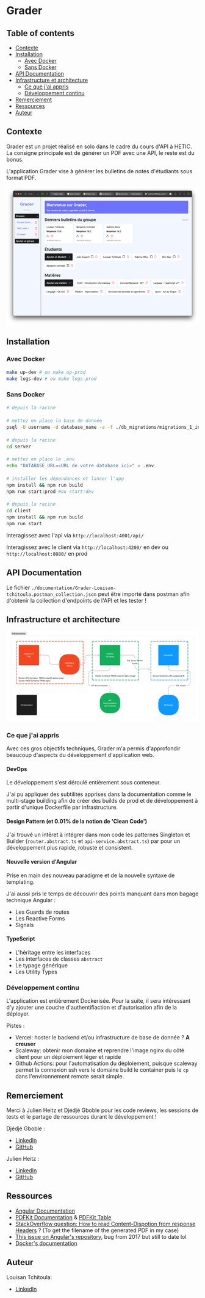 # Grader

## Table of contents

- [Contexte](#contexte)
- [Installation](#installation)
  - [Avec Docker](#avec-docker)
  - [Sans Docker](#sans-docker)
- [API Documentation](#api-documentation)
- [Infrastructure et architecture](#infrastructure-et-architecture)
  - [Ce que j'ai appris](#what-i-learned)
  - [Développement continu](#développement-continu)
- [Remerciement](#remerciement)
- [Ressources](#ressources)
- [Auteur](#auteur)

## Contexte

Grader est un projet réalisé en solo dans le cadre du cours d'API à HETIC. La consigne principale est de générer un PDF avec une API, le reste est du bonus.

L'application Grader vise à générer les bulletins de notes d'étudiants sous format PDF.

![demo page](./documentation/app-model.png)

## Installation

### Avec Docker

```bash
make up-dev # ou make up-prod
make logs-dev # ou make logs-prod
```

### Sans Docker

```bash
# depuis la racine

# mettez en place la base de donnée
psql -U username -d database_name -a -f ./db_migrations/migrations_1_init_db.sql

# depuis la racine
cd server

# mettez en place le .env
echo "DATABASE_URL=<URL de votre database ici>" > .env

# installer les dépendances et lancer l'app
npm install && npm run build
npm run start:prod #ou start:dev

# depuis la racine
cd client
npm install && npm run build
npm run start
```

Interagissez avec l'api via `http://localhost:4001/api/`

Interagissez avec le client via `http://localhost:4200/` en dev ou `http://localhost:8080/` en prod

## API Documentation

Le fichier `./documentation/Grader-Louisan-tchitoula.postman_collection.json` peut être importé dans postman afin d'obtenir la collection d'endpoints de l'API et les tester !

## Infrastructure et architecture

![Schema of the project's infrastrcture](./documentation/infrastructure_schema.png)

### Ce que j'ai appris

Avec ces gros objectifs techniques, Grader m'a permis d'approfondir beaucoup d'aspects du développement d'application web.

#### DevOps

Le développement s'est déroulé entièrement sous conteneur.

J'ai pu appliquer des subtilités apprises dans la documentation comme le multi-stage building afin de créer des builds de prod et de développement à partir d'unique Dockerfile par infrastructure.

#### Design Pattern (et 0.01% de la notion de 'Clean Code')

J'ai trouvé un intêret à intégrer dans mon code les patternes Singleton et
Builder (`router.abstract.ts` et `api-service.abstract.ts`) par pour un développement plus rapide, robuste et consistent.

#### Nouvelle version d'Angular

Prise en main des nouveau paradigme et de la nouvelle syntaxe de templating.

J'ai aussi pris le temps de découvrir des points manquant dans mon bagage technique Angular :

- Les Guards de routes
- Les Reactive Forms
- Signals

#### TypeScript

- L'héritage entre les interfaces
- Les interfaces de classes `abstract`
- Le typage générique
- Les Utility Types

### Développement continu

L'application est entièrement Dockerisée. Pour la suite, il sera intéressant d'y ajouter une couche d'authentifiaction et d'autorisation afin de la déployer.

Pistes :

- Vercel: hoster le backend et/ou infrastructure de base de donnée ? **A creuser**
- Scaleway: obtenir mon domaine et reprendre l'image nginx du côté client pour un déploiement léger et rapide
- Github Actions: pour l'automatisation du déploiement, puisque scaleway permet la connexion ssh vers le domaine build le container puis le `cp` dans l'environnement remote serait simple.

## Remerciement

Merci à Julien Heitz et Djédjé Gboble pour les code reviews, les sessions de tests et le partage de ressources durant le développement !

Djédjé Gboble :

- [LinkedIn](https://www.linkedin.com/in/djédjé-gboble-3100b1228/)
- [GitHub](https://github.com/Kobrae-San)

Julien Heitz :

- [LinkedIn](https://www.linkedin.com/in/heitzjulien/)
- [GitHub](https://github.com/heitzjulien)

## Ressources

- [Angular Documentation](https://angular.dev/overview)
- [PDFKit Documentation](http://pdfkit.org/docs/getting_started.html) & [PDFKit Table](https://github.com/natancabral/pdfkit-table/tree/main)
- [StackOverflow question: How to read Content-Dispotion from response Headers](https://stackoverflow.com/questions/42898162/how-to-read-content-disposition-headers-from-server-response-angular-2) ? (To get the filename of the generated PDF in my case)
- [This issue on Angular's repository](https://github.com/angular/angular/issues/18586), bug from 2017 but still to date lol
- [Docker's documentation](https://docs.docker.com/get-started/09_image_best/)

## Auteur

Louisan Tchitoula:

- [LinkedIn](https://www.linkedin.com/in/louisan-tchitoula/)
